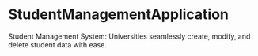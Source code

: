 # StudentManagementApplication
Student Management System: Universities seamlessly create, modify, and delete student data with ease.
